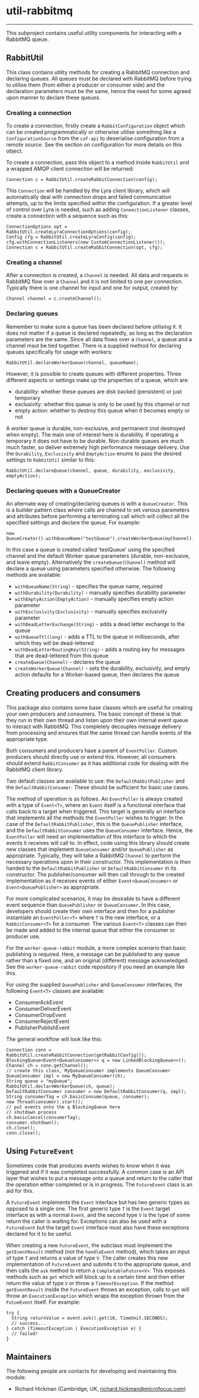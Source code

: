 # util-rabbitmq

---

 This subproject contains useful utility components for interacting with a
 RabbitMQ queue.


## RabbitUtil

 This class contains utility methods for creating a RabbitMQ connection and
 declaring queues. All queues must be declared with RabbitMQ before trying to
 utilise them (from either a producer or consumer side) and the declaration
 parameters must be the same, hence the need for some agreed upon manner to
 declare these queues.

### Creating a connection

 To create a connection, firstly create a `RabbitConfiguration` object
 which can be created programmatically or otherwise utilise something like a
 `ConfigurationSource` from the `caf-api` to deserialise configuration from a
 remote source. See the section on configuration for more details on this
 object.

 To create a connection, pass this object to a method inside
 `RabbitUtil` and a wrapped AMQP client connection will be returned:

 ```
 Connection c = RabbitUtil.createRabbitConnection(config);
 ```

 This `Connection` will be handled by the Lyra client library, which will
 automatically deal with connection drops and failed communication attempts,
 up to the limits specified within the configuration. If a greater level of
 control over Lyra is needed, such as adding `ConnectionListener` classes,
 create a connection with a sequence such as this:

 ```
 ConnectionOptions opt = RabbitUtil.createLyraConnectionOptions(config);
 Config cfg = RabbitUtil.createLyraConfig(config);
 cfg.withConnectionListeners(new CustomConnectionListener());
 Connection c = RabbitUtil.createRabbitConnection(opt, cfg);
 ```

### Creating a channel

 After a connection is created, a `Channel` is needed. All data and requests
 in RabbitMQ flow over a `Channel` and it is not limited to one per connection.
 Typically there is one channel for input and one for output, created by:

 ```
 Channel channel = c.createChannel();
 ```

### Declaring queues

 Remember to make sure a queue has been declared before utilising it.
 It does not matter if a queue is declared repeatedly, as long as the
 declaration parameters are the same. Since all data flows over a `Channel`,
 a queue and a channel msut be tied together. There is a supplied method for
 declaring queues specifically for usage with workers:

 ```
 RabbitUtil.declareWorkerQueue(channel, queueName);
 ```

 However, it is possible to create queues with different properties. Three
 different aspects or settings make up the properties of a queue, which are:

 - durability: whether these queues are disk backed (persistent) or just
  temporary
 - exclusivity: whether this queue is only to be used by this channel or not
 - empty action: whether to destroy this queue when it becomes empty or not

 A worker queue is durable, non-exclusive, and permanent (not destroyed when
 empty). The main one of interest here is durability. If operating
 a temporary it does not have to be durable. Non-durable queues are much
 much faster, so deliver extremely high performance message delivery.
 Use the `Durability`, `Exclusivity` and `EmptyAction` enums to pass the
 desired settings to `RabbitUtil` similar to this:

 ```
 RabbitUtil.declareQueue(channel, queue, durability, exclusivity, emptyAction);
 ```

### Declaring queues with a QueueCreator

 An alternate way of creating/declaring queues is with a `QueueCreator`. This
 is a builder pattern class where calls are chained to set various parameters
 and attributes before performing a terminating call which will collect all the
 specified settings and declare the queue. For example:

 ```
 new QueueCreator().withQueueName("testQueue").createWorkerQueue(myChannel);
 ```

 In this case a queue is created called 'testQueue' using the specified channel
 and the default Worker queue parameters (durable, non-exclusive, and leave
 empty). Alternatively the `createQueue(Channel)` method will declare a queue
 using parameters specified otherwise. The following methods are available:

 - `withQueueName(String)` - specifies the queue name, required
 - `withDurability(Durability)` - manually specifies durability parameter
 - `withEmptyAction(EmptyAction)` - manually specifies empty action parameter
 - `withExclusivity(Exclusivity)` - manually specifies exclusivity parameter
 - `withDeadLetterExchange(String)` - adds a dead letter exchange to the queue
 - `withQueueTtl(long)` - adds a TTL to the queue in milliseconds, after which
  they will be dead-lettered
 - `withDeadLetterRoutingKey(String)` - adds a routing key for messages that
  are dead-lettered from this queue
 - `createQueue(Channel)` - declares the queue
 - `createWorkerQueue(Channel)` - sets the durability, exclusivity, and empty
  action defaults for a Worker-based queue, then declares the queue


## Creating producers and consumers

 This package also contains some base classes which are useful for creating
 your own producers and consumers. The basic concept of these is that they run
 in their own thread and listen upon their own internal event queue to interact
 with RabbitMQ. This completely decouples message delivery from processing and
 ensures that the same thread can handle events of the appropriate type.

 Both consumers and producers have a parent of `EventPoller`. Custom producers
 should directly use or extend this. However, all consumers should extend
 `RabbitConsumer` as it has additional code for dealing with the RabbitMQ
  client library.

 Two default classes are available to use: the `DefaultRabbitPublisher` and the
 `DefaultRabbitConsumer`. These should be sufficient for basic use cases.

 The method of operation is as follows. An `EventPoller` is always created with
 a type of `Event<T>`, where an `Event` itself is a functional interface that
 calls back to a target when triggered. This target is generally an interface
 that implements all the methods the `EventPoller` wishes to trigger. In the
 case of the `DefaultRabbitPublisher`, this is the `QueuePublisher` interface,
 and the `DefaultRabbitConsumer` uses the `QueueConsumer` interface. Hence,
 the `EventPoller` will need an implementation of this interface to which the
 events it receives will call to. In effect, code using this library should
 create new classes that implement `QueueConsumer` and/or `QueuePublisher` as
 appropriate. Typically, they will take a RabbitMQ `Channel` to perform the
 necessary operations upon in their constructor. This implementation is then
 handed to the `DefaultRabbitPublisher` or `DefaultRabbitConsumer` in its
 constructor. The publisher/consumer will then call through to the created
 implementation as it receives events of either `Event<QueueConsumer>` or
 `Event<QueuePublisher>` as appropriate.

 For more complicated scenarios, it may be desirable to have a different
 event sequence than `QueuePublisher` or `QueueConsumer`. In this case,
 developers should create their own interface and then for a publisher
 instantiate an `EventPoller<T>` where `T` is the new interface, or a
 `RabbitConsumer<T>` for a consumer. The various `Event<T>` classes can then be
 made and added to the internal queue that either the consumer or producer use.

 For the `worker-queue-rabbit` module, a more complex scenario than basic
 publishing is required. Here, a message can be published to any queue rather
 than a fixed one, and an original (different) message acknowledged. See the
 `worker-queue-rabbit` code repository if you need an example like this.

 For using the supplied `QueuePublisher` and `QueueConsumer` interfaces, the
 following `Event<T>` classes are available:

  - ConsumerAckEvent
  - ConsumerDeliverEvent
  - ConsumerDropEvent
  - ConsumerRejectEvent
  - PublisherPublishEvent

 The general workflow will look like this:

 ```
 Connection conn = RabbitUtil.createRabbitConnection(getRabbitConfig());
 BlockingQueue<Event<QueueConsumer>> q = new LinkedBlockingQueue<>();
 Channel ch = conn.getChannel();
 // create this class, MyQueueConsumer implements QueueConsumer
 QueueConsumer impl = new MyQueueConsumer(ch);
 String queue = "myQueue";
 RabbitUtil.declareWorkerQueue(ch, queue);
 DefaultRabbitConsumer consumer = new DefaultRabbitConsumer(q, impl);
 String consumerTag = ch.basicConsume(queue, consumer);
 new Thread(consumer).start();
 // put events onto the q BlockingQueue here
 // shutdown process
 ch.basicCancel(consumerTag);
 consumer.shutdown();
 ch.close();
 conn.close();
 ```


 ## Using `FutureEvent`

 Sometimes code that produces events wishes to know when it was triggered and
 if it was completed successfully. A common case is an API layer that wishes to
 put a message onto a queue and return to the caller that the operation either
 completed or is in progress. The `FutureEvent` class is an aid for this.

 A `FutureEvent` implements the `Event` interface but has two generic types as
 opposed to a single one. The first generic type `T` is the `Event` target
 interface as with a normal `Event`, and the second type `V` is the type of
 some return the caller is waiting for. Exceptions can also be used with a
 `FutureEvent` but the target `Event` interface must also have these exceptions
 declared for it to be useful.

 When creating a new `FutureEvent`, the subclass must implement the
 `getEventResult` method (not the `handleEvent` method), which takes an input
 of type `T` and returns a value of type `V`. The caller creates this new
 implementation of `FutureEvent` and submits it to the appropriate queue, and
 then calls the `ask` method to return a `CompletableFuture<V>`. This exposes
 methods such as `get` which will block up to a certain time and then either
 return the value of type `V` or throw a `TimeoutException`. If the method
 `getEventResult` inside the `FutureEvent` throws an exception, calls to `get`
 will throw an `ExecutionException` which wraps the exception thrown from
 the `FutueEvent` itself. For example:

 ```
 try {
   String returnValue = event.ask().get(10, TimeUnit.SECONDS);
   // success...
 } catch (TimeoutException | ExecutionException e) {
   // failed!
 }
 ```


## Maintainers

 The following people are contacts for developing and maintaining this module:

 - Richard Hickman (Cambridge, UK, richard.hickman@microfocus.com)
